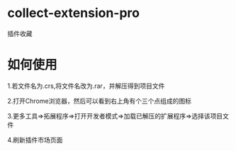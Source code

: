 # collect-extension-pro
插件收藏

# 如何使用

1.若文件名为.crs,将文件名改为.rar，并解压得到项目文件

2.打开Chrome浏览器，然后可以看到右上角有个三个点组成的图标

3.更多工具=>拓展程序=>打开开发者模式=>加载已解压的扩展程序=>选择该项目文件

4.刷新插件市场页面
    
